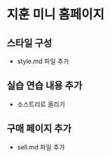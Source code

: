 # 지훈 미니 홈페이지

## 스타일 구성

- style.md 파일 추가

## 실습 연습 내용 추가

- 소스트리로 올리기

## 구매 페이지 추가

- sell.md 파일 추가